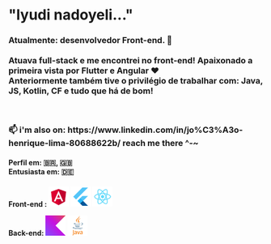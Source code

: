 <h1>"lyudi nadoyeli..."</h1>
<h3>Atualmente: desenvolvedor Front-end. 📌<br>
<br>Atuava full-stack e me encontrei no front-end! Apaixonado a primeira vista por Flutter e Angular ❤️<br>
Anteriormente também tive o privilégio de trabalhar com: Java, JS, Kotlin, CF e tudo que há de bom! </h3> <br>

<h3> 📫 i'm also on: https://www.linkedin.com/in/jo%C3%A3o-henrique-lima-80688622b/ reach me there ^-~ </h3>

<h4> 
Perfil em: 🇧🇷, 🇬🇧 <br>
Entusiasta em: 🇩🇪 <br>
</h4>


<h4> Front-end : <img alt="JS" title="JavaScript" width="40px" src="https://raw.githubusercontent.com/github/explore/master/topics/angular/angular.png"> <img alt="Java" title="Java" width="40px" src="https://raw.githubusercontent.com/github/explore/master/topics/flutter/flutter.png"> <img alt="Java" title="Java" width="40px" src="https://raw.githubusercontent.com/github/explore/master/topics/react/react.png"> <br>

Back-end: <img alt="JS" title="JavaScript" width="40px" src="https://raw.githubusercontent.com/github/explore/master/topics/kotlin/kotlin.png"> <img alt="JS" title="JavaScript" width="40px" src="https://raw.githubusercontent.com/github/explore/master/topics/java/java.png">  </h4>
<!--
**ccojoaolima/ccojoaolima** is a ✨ _special_ ✨ repository because its `README.md` (this file) appears on your GitHub profile.

Here are some ideas to get you started:

- 🔭 I’m currently working on ...
- 🌱 I’m currently learning ...
- 👯 I’m looking to collaborate on ...
- 🤔 I’m looking for help with ...
- 💬 Ask me about ...
- 📫 How to reach me: ...
- 😄 Pronouns: ...
- ⚡ Fun fact: ...
-->
